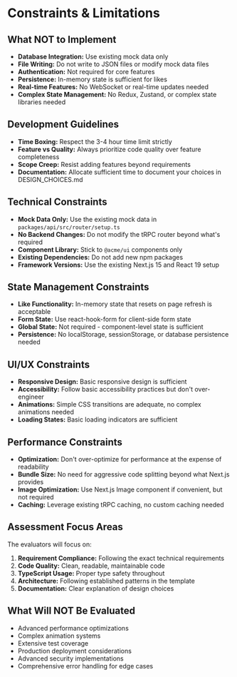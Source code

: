 # Constraints & Limitations

## What NOT to Implement
- **Database Integration:** Use existing mock data only
- **File Writing:** Do not write to JSON files or modify mock data files
- **Authentication:** Not required for core features
- **Persistence:** In-memory state is sufficient for likes
- **Real-time Features:** No WebSocket or real-time updates needed
- **Complex State Management:** No Redux, Zustand, or complex state libraries needed

## Development Guidelines
- **Time Boxing:** Respect the 3-4 hour time limit strictly
- **Feature vs Quality:** Always prioritize code quality over feature completeness
- **Scope Creep:** Resist adding features beyond requirements
- **Documentation:** Allocate sufficient time to document your choices in DESIGN_CHOICES.md

## Technical Constraints
- **Mock Data Only:** Use the existing mock data in `packages/api/src/router/setup.ts`
- **No Backend Changes:** Do not modify the tRPC router beyond what's required
- **Component Library:** Stick to `@acme/ui` components only
- **Existing Dependencies:** Do not add new npm packages
- **Framework Versions:** Use the existing Next.js 15 and React 19 setup

## State Management Constraints
- **Like Functionality:** In-memory state that resets on page refresh is acceptable
- **Form State:** Use react-hook-form for client-side form state
- **Global State:** Not required - component-level state is sufficient
- **Persistence:** No localStorage, sessionStorage, or database persistence needed

## UI/UX Constraints
- **Responsive Design:** Basic responsive design is sufficient
- **Accessibility:** Follow basic accessibility practices but don't over-engineer
- **Animations:** Simple CSS transitions are adequate, no complex animations needed
- **Loading States:** Basic loading indicators are sufficient

## Performance Constraints
- **Optimization:** Don't over-optimize for performance at the expense of readability
- **Bundle Size:** No need for aggressive code splitting beyond what Next.js provides
- **Image Optimization:** Use Next.js Image component if convenient, but not required
- **Caching:** Leverage existing tRPC caching, no custom caching needed

## Assessment Focus Areas
The evaluators will focus on:
1. **Requirement Compliance:** Following the exact technical requirements
2. **Code Quality:** Clean, readable, maintainable code
3. **TypeScript Usage:** Proper type safety throughout
4. **Architecture:** Following established patterns in the template
5. **Documentation:** Clear explanation of design choices

## What Will NOT Be Evaluated
- Advanced performance optimizations
- Complex animation systems
- Extensive test coverage
- Production deployment considerations
- Advanced security implementations
- Comprehensive error handling for edge cases
